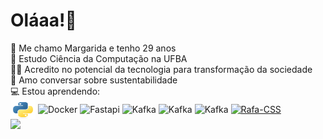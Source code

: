 # Oláaa!🌼
<div style="display: inline_block">
🌼 Me chamo Margarida e tenho 29 anos <br/>
📘 Estudo Ciência da Computação na UFBA <br/>
👩‍💻 Acredito no potencial da tecnologia para transformação da sociedade <br/>
🌱 Amo conversar sobre sustentabilidade<br/>
💻 Estou aprendendo:  
<br>
<div style="display: inline_block">
  <img align="center" alt="Python" height="30" width="40" src="https://raw.githubusercontent.com/devicons/devicon/master/icons/python/python-original.svg">
  <img align="center" alt="Docker" height="30" width="40" src="https://cdn.jsdelivr.net/gh/devicons/devicon@latest/icons/docker/docker-original-wordmark.svg">
  <img align="center" alt="Fastapi" height="30" width="40" src="https://cdn.jsdelivr.net/gh/devicons/devicon@latest/icons/fastapi/fastapi-original.svg">
  <img align="center" alt="Kafka" height="30" width="40" src="https://cdn.jsdelivr.net/gh/devicons/devicon@latest/icons/apachekafka/apachekafka-original.svg">
    <img align="center" alt="Kafka" height="30" width="40" src="https://cdn.jsdelivr.net/gh/devicons/devicon@latest/icons/kubernetes/kubernetes-original.svg">
  <img align="center" alt="Kafka" height="30" width="40" src="https://cdn.jsdelivr.net/gh/devicons/devicon@latest/icons/postgresql/postgresql-original.svg">


  <a href="https://cursos.alura.com.br/user/margaridammcm/fullCertificate/c07a258611803aff77f7c7c7b6d7aecf">
  <img align="center" alt="Rafa-CSS" height="40" width="40" src="https://www.iconpacks.net/icons/1/free-certificate-icon-1356-thumb.png">
</div>
<div>
  <img height="180em" src="https://github-readme-stats-git-masterrstaa-rickstaa.vercel.app/api/top-langs/?username=margaridamarina&layout=compact&langs_count=7&theme=dracula"/>
</div>

